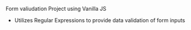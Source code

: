 Form valiudation Project using Vanilla JS

- Utilizes Regular Expressions to provide data validation of form inputs
